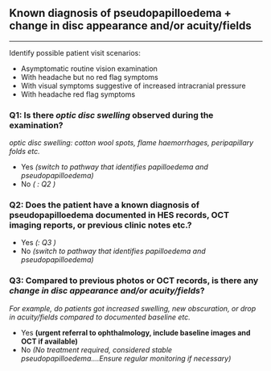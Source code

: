 ## Known diagnosis of pseudopapilloedema + change in disc appearance and/or acuity/fields


---
Identify possible patient visit scenarios:
- Asymptomatic routine vision examination
- With headache but no red flag symptoms
- With visual symptoms suggestive of increased intracranial pressure
- With headache red flag symptoms




### Q1: Is there *optic disc swelling* observed during the examination?
*optic disc swelling: cotton wool spots, flame haemorrhages, peripapillary folds etc.*
- Yes *(switch to pathway that identifies papilloedema and pseudopapilloedema)*
- No *( : Q2 )*

### Q2: Does the patient have a known diagnosis of pseudopapilloedema documented in HES records, OCT imaging reports, or previous clinic notes etc.?
- Yes *(: Q3 )*
- No *(switch to pathway that identifies papilloedema and pseudopapilloedema)*

### Q3: Compared to previous photos or OCT records, is there any *change in disc appearance and/or acuity/fields*?
*For example, do patients got increased swelling, new obscuration, or drop in acuity/fields compared to documented baseline etc.*

- Yes **(urgent referral to ophthalmology, include baseline images and OCT if available)**
- No *(No treatment required, considered stable pseudopapilloedema....Ensure regular monitoring if necessary)*



